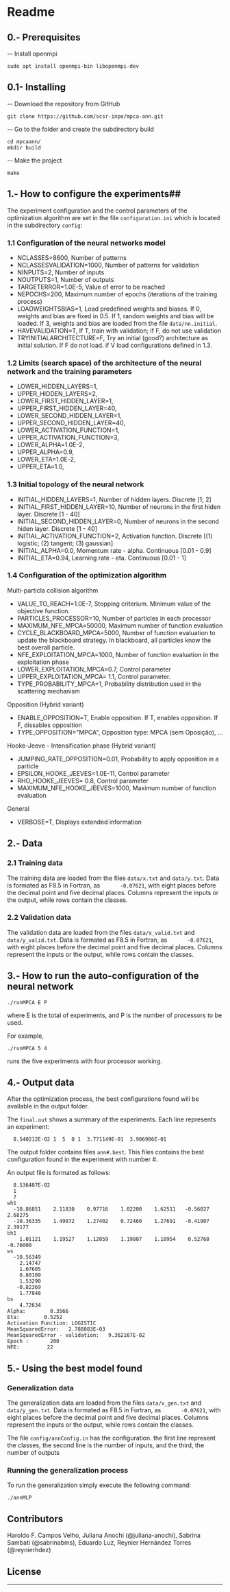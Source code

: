 # Readme

## 0.- Prerequisites

-- Install openmpi

```
sudo apt install openmpi-bin libopenmpi-dev
```

## 0.1- Installing

-- Download the repository from GitHub

```
git clone https://github.com/scsr-inpe/mpca-ann.git
```

-- Go to the folder and create the subdirectory build

```
cd mpcaann/
mkdir build
```

-- Make the project

```
make
```

## 1.- How to configure the experiments##

The experiment configuration and the control parameters of the optimization algorithm are set in the file `configuration.ini` which is located in the subdirectory `config`:

### 1.1 Configuration of the neural networks model
* NCLASSES=8600, Number of patterns
* NCLASSESVALIDATION=1000, Number of patterns for validation
* NINPUTS=2, Number of inputs
* NOUTPUTS=1, Number of outputs
* TARGETERROR=1.0E-5, Value of error to be reached
* NEPOCHS=200, Maximum number of epochs (iterations of the training process)
* LOADWEIGHTSBIAS=1, Load predefined weights and biases.  If 0, weights and bias are fixed in 0.5. If 1, random weights and bias will be loaded. If 3, weights and bias are loaded from the file ``data/nn.initial``.
* HAVEVALIDATION=T, If T, train with validation; if F, do not use validation
* TRYINITIALARCHITECTURE=F, Try an initial (good?) architecture as initial solution. If F do not load. if V load configurations defined in 1.3.

### 1.2 Limits (search space) of the architecture of the neural network and the training parameters
* LOWER_HIDDEN_LAYERS=1,
* UPPER_HIDDEN_LAYERS=2,
* LOWER_FIRST_HIDDEN_LAYER=1,
* UPPER_FIRST_HIDDEN_LAYER=40,
* LOWER_SECOND_HIDDEN_LAYER=1,
* UPPER_SECOND_HIDDEN_LAYER=40,
* LOWER_ACTIVATION_FUNCTION=1,
* UPPER_ACTIVATION_FUNCTION=3,
* LOWER_ALPHA=1.0E-2,
* UPPER_ALPHA=0.9,
* LOWER_ETA=1.0E-2,
* UPPER_ETA=1.0,

### 1.3 Initial topology of the neural network
* INITIAL_HIDDEN_LAYERS=1, Number of hidden layers. Discrete [1; 2]
* INITIAL_FIRST_HIDDEN_LAYER=10, Number of neurons in the first hiden layer. Discrete  [1 - 40]
* INITIAL_SECOND_HIDDEN_LAYER=0, Number of neurons in the second hiden layer. Discrete  [1 - 40]
* INITIAL_ACTIVATION_FUNCTION=2, Activation function. Discrete [(1) logistic; (2) tangent; (3) gaussian]
* INITIAL_ALPHA=0.0, Momentum rate - alpha. Continuous [0.01 - 0.9]
* INITIAL_ETA=0.94, Learning rate - eta. Continuous [0.01 - 1]

### 1.4 Configuration of the optimization algorithm

Multi-particla collision algorithm

* VALUE_TO_REACH=1.0E-7, Stopping criterium. Minimum value of the objective function.
* PARTICLES_PROCESSOR=10, Number of particles in each processor
* MAXIMUM_NFE_MPCA=50000, Maximum number of function evaluation
* CYCLE_BLACKBOARD_MPCA=5000, Number of function evaluation to update the blackboard strategy. In blackboard, all particles know the best overall particle.
* NFE_EXPLOITATION_MPCA=1000, Number of function evaluation in the exploitation phase
* LOWER_EXPLOITATION_MPCA=0.7, Control parameter
* UPPER_EXPLOITATION_MPCA= 1.1, Control parameter.
* TYPE_PROBABILITY_MPCA=1, Probability distribution used in the scattering mechanism

Opposition (Hybrid variant)

* ENABLE_OPPOSITION=T, Enable opposition. If T, enables opposition. If F, dissables opposition
* TYPE_OPPOSITION="MPCA", Opposition type: MPCA (sem Oposição), ...

Hooke-Jeeve - Intensification phase (Hybrid variant)

* JUMPING_RATE_OPPOSITION=0.01, Probability to apply opposition in a particle
* EPSILON_HOOKE_JEEVES=1.0E-11, Control parameter
* RHO_HOOKE_JEEVES= 0.8, Control parameter
* MAXIMUM_NFE_HOOKE_JEEVES=1000, Maximum number of function evaluation

General

* VERBOSE=T, Displays extended information

## 2.- Data

### 2.1 Training data
The training data are loaded from the files ``data/x.txt`` and ``data/y.txt``. Data is formated as F8.5 in Fortran, as ``      -0.07621``, with eight places before the decimal point and five decimal places.
Columns represent the inputs or the output, while rows contain the classes.

### 2.2 Validation data

The validation data are loaded from the files ``data/x_valid.txt`` and ``data/y_valid.txt``. Data is formated as F8.5 in Fortran, as ``      -0.07621``, with eight places before the decimal point and five decimal places.
Columns represent the inputs or the output, while rows contain the classes.

## 3.- How to run the auto-configuration of the neural network

```
./runMPCA E P
```

where E is the total of experiments, and P is the number of processors to be used.

For example,

```
./runMPCA 5 4
```

runs the five experiments with four processor working.

## 4.- Output data

After the optimization process, the best configurations found will be available in the output folder.

The ``final.out`` shows a summary of the experiments. Each line represents an experiment:

```
  8.540212E-02 1  5  0 1  3.771149E-01  3.906986E-01
```

The output folder contains files ``ann#.best``. This files contains the best configuration found in the experiment with number #.

An output file is formated as follows:
```
  8.536407E-02
  1
  7
wh1
  -10.86851    2.11830    0.97716    1.02200    1.62511   -0.56027    2.68275
  -10.36335    1.49072    1.27402    0.72460    1.27691   -0.41907    2.39177
bh1
    1.01121    1.19527    1.12059    1.19807    1.18954    0.52760   -0.76000
ws
  -10.56349
    2.14747
    1.07605
    0.80109
    1.53290
   -0.82369
    1.77848
bs
    4.72634
Alpha:        0.3566
Eta:        0.5252
Activation Function: LOGISTIC
MeanSquaredError:   2.788083E-03
MeanSquaredError - validation:   9.362167E-02
Epoch :       200
NFE:         22
```

## 5.- Using the best model found

### Generalization data

The generalization data are loaded from the files ``data/x_gen.txt`` and ``data/y_gen.txt``. Data is formated as F8.5 in Fortran, as ``      -0.07621``, with eight places before the decimal point and five decimal places.
Columns represent the inputs or the output, while rows contain the classes.

The file ``config/annConfig.in`` has the configuration. the first line represent the classes, the second line is the number of inputs, and the third, the number of outputs

### Running the generalization process

To run the generalization simply execute the following command:

```
./annMLP
```

## Contributors

Haroldo F. Campos Velho, Juliana Anochi (@juliana-anochi), Sabrina Sambati (@sabrinabms), Eduardo Luz, Reynier Hernández Torres (@reynierhdez)

## License

---

